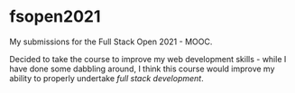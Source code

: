 # fsopen2021
My submissions for the Full Stack Open 2021 - MOOC.

Decided to take the course to improve my web development skills - while I have done some dabbling around, I think this course would improve my ability to properly undertake *full stack development*.
